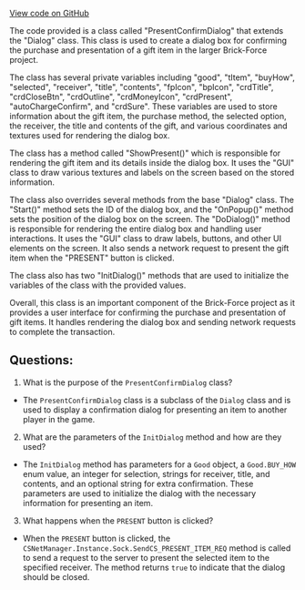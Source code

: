 [View code on GitHub](https://github.com/TieHaxJan/Brick-Force/Assembly-CSharp\PresentConfirmDialog.cs)

The code provided is a class called "PresentConfirmDialog" that extends the "Dialog" class. This class is used to create a dialog box for confirming the purchase and presentation of a gift item in the larger Brick-Force project.

The class has several private variables including "good", "tItem", "buyHow", "selected", "receiver", "title", "contents", "fpIcon", "bpIcon", "crdTitle", "crdCloseBtn", "crdOutline", "crdMoneyIcon", "crdPresent", "autoChargeConfirm", and "crdSure". These variables are used to store information about the gift item, the purchase method, the selected option, the receiver, the title and contents of the gift, and various coordinates and textures used for rendering the dialog box.

The class has a method called "ShowPresent()" which is responsible for rendering the gift item and its details inside the dialog box. It uses the "GUI" class to draw various textures and labels on the screen based on the stored information.

The class also overrides several methods from the base "Dialog" class. The "Start()" method sets the ID of the dialog box, and the "OnPopup()" method sets the position of the dialog box on the screen. The "DoDialog()" method is responsible for rendering the entire dialog box and handling user interactions. It uses the "GUI" class to draw labels, buttons, and other UI elements on the screen. It also sends a network request to present the gift item when the "PRESENT" button is clicked.

The class also has two "InitDialog()" methods that are used to initialize the variables of the class with the provided values.

Overall, this class is an important component of the Brick-Force project as it provides a user interface for confirming the purchase and presentation of gift items. It handles rendering the dialog box and sending network requests to complete the transaction.
## Questions: 
 1. What is the purpose of the `PresentConfirmDialog` class?
- The `PresentConfirmDialog` class is a subclass of the `Dialog` class and is used to display a confirmation dialog for presenting an item to another player in the game.

2. What are the parameters of the `InitDialog` method and how are they used?
- The `InitDialog` method has parameters for a `Good` object, a `Good.BUY_HOW` enum value, an integer for selection, strings for receiver, title, and contents, and an optional string for extra confirmation. These parameters are used to initialize the dialog with the necessary information for presenting an item.

3. What happens when the `PRESENT` button is clicked?
- When the `PRESENT` button is clicked, the `CSNetManager.Instance.Sock.SendCS_PRESENT_ITEM_REQ` method is called to send a request to the server to present the selected item to the specified receiver. The method returns `true` to indicate that the dialog should be closed.